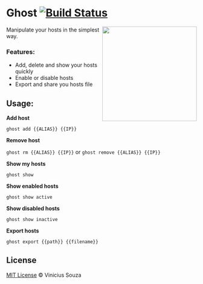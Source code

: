 # Ghost [![Build Status](https://travis-ci.org/vsouza/Ghost.svg?branch=master)](https://travis-ci.org/vsouza/Ghost)

<img src="https://s3.amazonaws.com/f.cl.ly/items/371q263q2l2y0a1l0c2L/rsz_ghost.png" align="right" width="250">

Manipulate your hosts in the simplest way.

### Features:
  * Add, delete and show your hosts quickly
  * Enable or disable hosts
  * Export and share you hosts file

## Usage: 

**Add host**

``` ghost add {{ALIAS}} {{IP}} ```

**Remove host**

``` ghost rm {{ALIAS}} {{IP}} ``` or ``` ghost remove {{ALIAS}} {{IP}} ```

**Show my hosts**

``` ghost show ```

**Show enabled hosts**

``` ghost show active ```

**Show disabled hosts**

``` ghost show inactive ```

**Export hosts**

``` ghost export {{path}} {{filename}} ```


## License

[MIT License](http://vsouza.mit-license.org/) © Vinicius Souza
